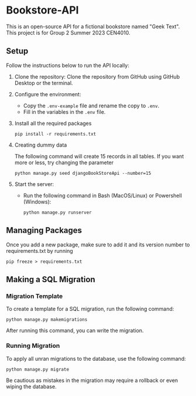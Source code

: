 # Bookstore-API

This is an open-source API for a fictional bookstore named "Geek Text". This project is for Group 2 Summer 2023 CEN4010.

## Setup

Follow the instructions below to run the API locally:

1. Clone the repository: Clone the repository from GitHub using GitHub Desktop or the terminal.

2. Configure the environment:
   - Copy the `.env-example` file and rename the copy to `.env`.
   - Fill in the variables in the `.env` file.

3. Install all the required packages 
   ```
   pip install -r requirements.txt
   ```

4. Creating dummy data

   The following command will create 15 records in all tables. If you want more or less, try changing the parameter

   ```
   python manage.py seed djangoBookStoreApi --number=15
   ```

5. Start the server:
   - Run the following command in Bash (MacOS/Linux) or Powershell (Windows):
     ```
     python manage.py runserver
     ```

## Managing Packages

Once you add a new package, make sure to add it and its version number to requirements.txt by running

```
pip freeze > requirements.txt
```

## Making a SQL Migration

### Migration Template
To create a template for a SQL migration, run the following command:
```
python manage.py makemigrations
```
After running this command, you can write the migration.

### Running Migration
To apply all unran migrations to the database, use the following command:
```
python manage.py migrate
```
Be cautious as mistakes in the migration may require a rollback or even wiping the database.